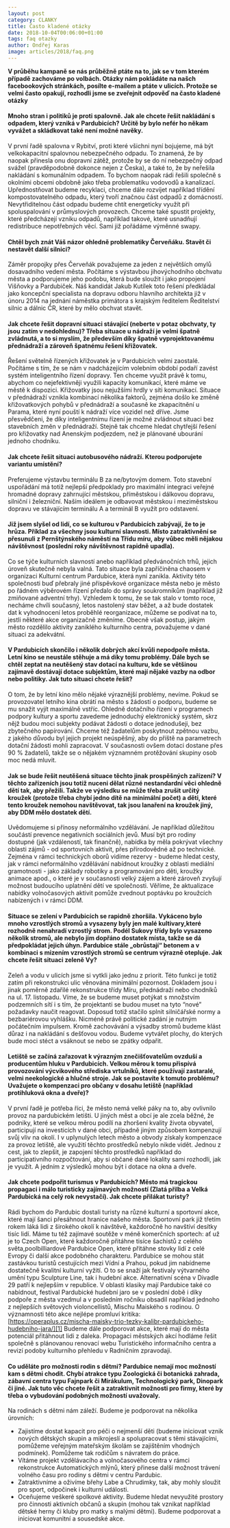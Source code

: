 ```yaml
---
layout: post
category: CLANKY
title: Často kladené otázky
date: 2018-10-04T00:06:00+01:00
tags: faq otazky
author: Ondřej Karas
image: articles/2018/faq.png
---
```


**V průběhu kampaně se nás průběžně ptáte na to, jak se v tom kterém případě zachováme po volbách. Otázky nám pokládáte na našch facebookových stránkách, posílte e-mailem a ptáte v ulicích. Protože se velmi často opakují, rozhodli jsme se zveřejnit odpověď na často kladené otázky**

#### Mnoho stran i politiků je proti spalovně. Jak ale chcete řešit nakládání s odpadem, který vzniká v Pardubicích? Určitě by bylo nefér ho někam vyvážet a skládkovat také není možné navěky.

V první řadě spalovna v Rybitví, proti které všichni nyní bojujeme, má být velkokapacitní spalovnou nebezpečného odpadu. To znamená, že by naopak přinesla onu dopravní zátěž, protože by se do ní nebezpečný odpad svážel (pravděpodobně dokonce nejen z Česka), a také to, že by neřešila nakládání s komunálním odpadem.
To bychom naopak rádi řešili společně s okolními obcemi obdobně jako třeba problematiku vodovodů a kanalizací. Upřednostňovat budeme recyklaci, chceme dále rozvíjet například třídění kompostovatelného odpadu, který tvoří značnou část odpadů z domácností.
Nevytřiditelnou část odpadu budeme chtít energeticky využít při spoluspalování v průmyslových provozech.
Chceme také spustit projekty, které předcházejí vzniku odpadů, například takové, které usnadňují redistribuce nepotřebných věcí. Sami již pořádáme výměnné swapy.

#### Chtěl bych znát Váš názor ohledně problematiky Červeňáku. Stavět či nestavět další silnici?

Záměr propojky přes Červeňák považujeme za jeden z největších omylů dosavadního vedení města. Počítáme s výstavbou jihovýchodního obchvatu města a podporujeme jeho podobu, která bude sloužit i jako propojení Višňovky a Pardubiček. Náš kandidát Jakub Kutílek toto řešení předkládal jako koncepční specialista na dopravu odboru hlavního architekta již v únoru 2014 na jednání náměstka primátora s krajským ředitelem Ředitelství silnic a dálnic ČR, které by mělo obchvat stavět.

#### Jak chcete řešit dopravní situaci stávající (neberte v potaz obchvaty, ty jsou zatím v nedohlednu)? Třeba situace u nádraží je velmi špatně zvládnutá, a to si myslím, že především díky špatně vyprojektovanému přednádraží a zároveň špatnému řešení křižovatek.

Řešení světelně řízených křižovatek je v Pardubicích velmi zaostalé. Počítáme s tím, že se nám v nadcházejícím volebním období podaří zavést systém inteligentního řízení dopravy. Ten chceme využít právě k tomu, abychom co nejefektivněji využili kapacity komunikací, které máme ve městě k dispozici. Křižovatky jsou nejužšími hrdly v síti komunikací. Situace v přednádraží vznikla kombinací několika faktorů, zejména došlo ke změně křižovatkových pohybů v přednádraží a současně ke zkapacitnění u Parama, které nyní pouští k nádraží více vozidel než dříve. Jsme přesvědčeni, že díky inteligentnímu řízení je možné zvládnout situaci bez stavebních změn v přednádraží. Stejně tak chceme hledat chytřejší řešení pro křižovatky nad Anenským podjezdem, než je plánované ubourání jednoho chodníku.

#### Jak chcete řešit situaci autobusového nádraží. Kterou podporujete variantu umístění?

Preferujeme výstavbu terminálu B za ne/bytovým domem. Toto stavební uspořádání má totiž nejlepší předpoklady pro maximální integraci veřejné hromadné dopravy zahrnující městskou, příměstskou i dálkovou dopravu, silniční i železniční.
Naším ideálem je odbavovat městskou i meziměstskou dopravu ve stávajícím terminálu A a terminál B využít pro odstavení.

#### Již jsem slyšel od lidí, co se kulturou v Pardubicích zabývají, že to je hrůza. Příklad za všechny jsou kulturní slavnosti. Místo zatraktivnění se přesunuli z Pernštýnského náměstí na Třídu míru, aby vůbec měli nějakou návštěvnost (poslední roky návštěvnost rapidně upadla).

Co se týče kulturních slavností anebo například předvánočních trhů, jejich úroveň skutečně nebyla valná. Tato situace byla zapříčiněna chaosem v organizaci Kulturní centrum Pardubice, která nyní zanikla. Aktivity této společnosti buď přebraly jiné příspěvkové organizace města nebo je město po řádném výběrovém řízení předalo do správy soukromníkům (například již zmiňované adventní trhy). Vzhledem k tomu, že se tak stalo v tomto roce, necháme chvíli současný, letos nastolený stav běžet, a až bude dostatek dat k vyhodnocení letos proběhlé reorganizace, můžeme se podívat na to, jestli některé akce organizačně změníme. Obecně však postup, jakým město rozdělilo aktivity zaniklého kulturního centra, považujeme v dané situaci za adekvátní.

#### V Pardubicích skončilo i několik dobrých akcí kvůli nepodpoře města. Letní kino se neustále stěhuje a má díky tomu problémy. Dále bych se chtěl zeptat na neutěšený stav dotací na kulturu, kde se většinou zajímavě dostávají dotace subjektům, které mají nějaké vazby na odbor nebo politiky. Jak tuto situaci chcete řešit?

O tom, že by letní kino mělo nějaké výraznější problémy, nevíme. Pokud se provozovatel letního kina obrátí na město s žádostí o podporu, budeme se mu snažit vyjít maximálně vstříc.
Ohledně dotačního řízení v programech podpory kultury a sportu zavedeme jednoduchý elektronický systém, skrz nějž budou moci subjekty podávat žádosti o dotace jednodušeji, bez zbytečného papírování. Chceme též žadatelům poskytnout zpětnou vazbu, z jakého důvodu byl jejich projekt neúspěšný, aby do příště na parametrech dotační žádosti mohli zapracovat. V současnosti ovšem dotaci dostane přes 90 % žadatelů, takže se o nějakém významném protěžování skupiny osob moc nedá mluvit.

#### Jak se bude řešit neutěšená situace těchto jinak prospěšných zařízení? V těchto zařízeních jsou totiž nuceni dělat různé nestandardní věci ohledně dětí tak, aby přežili. Takže ve výsledku se může třeba zrušit určitý kroužek (protože třeba chybí jedno dítě na minimální počet) a děti, které tento kroužek nemohou navštěvovat, tak jsou lanaření na kroužek jiný, aby DDM mělo dostatek dětí.

Uvědomujeme si přínosy neformálního vzdělávání. Je například důležitou součástí prevence negativních sociálních jevů. Musí být pro rodiny dostupné (jak vzdáleností, tak finančně), nabídka by měla pokrývat všechny oblasti zájmů - od sportovních aktivit, přes přírodovědné až po technické. Zejména v rámci technických oborů vidíme rezervy - budeme hledat cesty, jak v rámci neformálního vzdělávání nabídnout kroužky z oblasti mediální gramotnosti - jako základy robotiky a programování pro děti, kroužky animace apod., o které je v současnosti velký zájem a které zároveň zvyšují možnost budoucího uplatnění dětí ve společnosti. Věříme, že aktualizace nabídky volnočasových aktivit pomůže zvednout poptávku po kroužcích nabízených i v rámci DDM.

#### Situace se zelení v Pardubicích se rapidně zhoršila. Vykáceno bylo mnoho vzrostlých stromů a vysazeny byly jen malé kultivary,které rozhodně nenahradí vzrostlý strom. Podél Sukovy třídy bylo vysazeno několik stromů, ale nebylo jim dopřáno dostatek místa, takže se dá předpokládat jejich úhyn. Pardubice stále „obrůstají“ betonem a v kombinaci s mizením vzrostlých stromů se centrum výrazně otepluje. Jak chcete řešit situaci zeleně Vy?

Zeleň a vodu v ulicích jsme si vytkli jako jednu z priorit. Této funkci je totiž zatím při rekonstrukci ulic věnována minimální pozornost. Dokladem jsou i jinak poměrně zdařilé rekonstrukce třídy Míru, přednádraží nebo chodníků na ul. 17. listopadu.
Víme, že se budeme muset potýkat s množstvím podzemních sítí i s tím, že projektanti se budou muset na tyto “nové” požadavky naučit reagovat. Doposud totiž stačilo splnit silničářské normy a bezbariérovou vyhlášku. Nicméně právě politické zadání je nutným počátečním impulsem.
Kromě zachovávání a výsadby stromů budeme klást důraz i na nakládání s dešťovou vodou. Budeme vytvářet plochy, do kterých bude moci stéct a vsáknout se nebo se zpátky odpařit.

#### Letiště se začíná zařazovat k výrazným znečišťovatelům ovzduší a producentům hluku v Pardubicích. Velkou měrou k tomu přispívá provozování výcvikového střediska vrtulníků, které používají zastaralé, velmi neekologické a hlučné stroje. Jak se postavíte k tomuto problému? Uvažujete o kompenzaci pro občany v dosahu letiště (například protihluková okna a dveře)?

V první řadě je potřeba říci, že město nemá velké páky na to, aby ovlivnilo provoz na pardubickém letišti. U jiných měst a obcí je ale zcela běžné, že podniky, které se velkou měrou podílí na zhoršení kvality života obyvatel, participují na investicích v dané obci, případně jiným způsobem kompenzují svůj vliv na okolí. I v uplynulých letech město a obvody získaly kompenzace za provoz letiště, ale využití těchto prostředků nebylo nikde vidět. Jednou z cest, jak to zlepšit, je zapojení těchto prostředků například do participativního rozpočtování, aby si občané dané lokality sami rozhodli, jak je využít. A jedním z výsledků mohou být i dotace na okna a dveře.

#### Jak chcete podpořit turismus v Pardubicích? Město má tragickou propagaci i málo turisticky zajímavých možností (Zlatá přilba a Velká Pardubická na celý rok nevystačí). Jak chcete přilákat turisty?

Rádi bychom do Pardubic dostali turisty na různé kulturní a sportovní akce, které mají šanci přesáhnout hranice našeho města. Sportovní park již třetím rokem láká lidi z širokého okolí k návštěvě, každoročně ho navštíví desítky tisíc lidí. Máme tu též zajímavé soutěže v méně komerčních sportech: ať už je to Czech Open, které každoročně přitáhne tisíce šachistů z celého světa,poolbilliardové Pardubice Open, které přitáhne stovky lidí z celé Evropy či další akce podobného charakteru.
Pardubice se mohou stát zastávkou turistů cestujících mezi Vídní a Prahou, pokud jim nabídneme dostatečně kvalitní kulturní vyžití. O to se snaží jak festivaly výtvarného umění typu Sculpture Line, tak i hudební akce. Alternativní scéna v Divadle 29 patří k nejlepším v republice. V oblasti klasiky mají Pardubice také co nabídnout, festival Pardubické hudební jaro se v poslední době i díky podpoře z města vzedmul a v posledním ročníku obsadil například jednoho z nejlepších světových violoncellistů, Mischu Maiského s rodinou. O významnosti této akce nejlépe promluví kritika: [https://operaplus.cz/mischa-maisky-trio-tezky-kalibr-pardubickeho-hudebniho-jara/][1]
Budeme dále podporovat akce, které mají do města potenciál přitáhnout lidi z daleka. Propagaci městských akcí hodláme řešit společně s plánovanou renovací webu Turistického informačního centra a revizí podoby kulturního přehledu v Radničním zpravodaji.

#### Co uděláte pro možnosti rodin s dětmi? Pardubice nemají moc možností kam s dětmi chodit. Chybí atrakce typu Zoologická či botanická zahrada, zábavní centra typu Fajnpark či Mirákulum, Technologický park, Dinopark či jiné. Jak tuto věc chcete řešit a zatraktivnit možnosti pro firmy, které by třeba o vybudování podobných možností uvažovaly.

Na rodinách s dětmi nám záleží. Budeme je podporovat na několika úrovních:
* Zajistíme dostat kapacit pro péči o nejmenší děti (budeme iniciovat vznik nových dětských skupin a mikrojeslí a spolupracovat s těmi stávajícími, pomůžeme veřejným mateřským školám se zajištěním vhodných podmínek). Pomůžeme tak rodičům s návratem do práce. 
* Vítáme projekt vzdělávacího a volnočasového centra v rámci rekonstrukce Automatických mlýnů, který přinese další možnost trávení volného času pro rodiny s dětmi v centru Pardubic. 
* Zatraktivníme a oživíme břehy Labe a Chrudimky, tak, aby mohly sloužit pro sport, odpočinek i kulturní události. 
* Oceňujeme veškeré spolkové aktivity. Budeme hledat nevyužité prostory pro činnosti aktivních občanů a skupin (mohou tak vznikat například dětské herny či kluby pro matky s malými dětmi). Budeme podporovat a iniciovat komunitní a sousedské akce.

[1]: https://operaplus.cz/mischa-maisky-trio-tezky-kalibr-pardubickeho-hudebniho-jara/